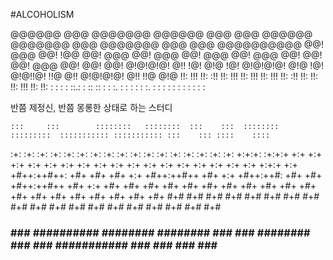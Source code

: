 #ALCOHOLISM

  @@@@@@  @@@       @@@@@@@  @@@@@@  @@@  @@@  @@@@@@  @@@@@@@  @@@ @@@@@@@ @@@  @@@ @@@@@@@@@@ 
 @@!  @@@ @@!      !@@      @@!  @@@ @@!  @@@ @@!  @@@ @@!  @@@ @@!   @@!   @@!  @@@ @@! @@! @@!
 @!@!@!@! @!!      !@!      @!@  !@! @!@!@!@! @!@  !@! @!@!!@!  !!@   @!!   @!@!@!@! @!! !!@ @!@
 !!:  !!! !!:      :!!      !!:  !!! !!:  !!! !!:  !!! !!: :!!  !!:   !!:   !!:  !!! !!:     !!:
  :   : : : ::.: :  :: :: :  : :. :   :   : :  : :. :   :   : : :      :     :   : :  :      :  
                                                                                                



반쯤 제정신, 반쯤 몽롱한 상태로 하는 스터디


    :::     :::        ::::::::   ::::::::  :::    :::  ::::::::  :::::::::  ::::::::::: ::::::::::: :::    ::: ::::    ::::
  :+: :+:   :+:       :+:    :+: :+:    :+: :+:    :+: :+:    :+: :+:    :+:     :+:         :+:     :+:    :+: +:+:+: :+:+:+
 +:+   +:+  +:+       +:+        +:+    +:+ +:+    +:+ +:+    +:+ +:+    +:+     +:+         +:+     +:+    +:+ +:+ +:+:+ +:+
+#++:++#++: +#+       +#+        +#+    +:+ +#++:++#++ +#+    +:+ +#++:++#:      +#+         +#+     +#++:++#++ +#+  +:+  +#+
+#+     +#+ +#+       +#+        +#+    +#+ +#+    +#+ +#+    +#+ +#+    +#+     +#+         +#+     +#+    +#+ +#+       +#+
#+#     #+# #+#       #+#    #+# #+#    #+# #+#    #+# #+#    #+# #+#    #+#     #+#         #+#     #+#    #+# #+#       #+#
###     ### ########## ########   ########  ###    ###  ########  ###    ### ###########     ###     ###    ### ###       ###
